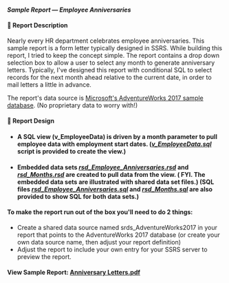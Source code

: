 #### <em>Sample Report — Employee Anniversaries</em>
#### 👋 Report Description

Nearly every HR department celebrates employee anniversaries. This sample report is a form letter typically designed in SSRS. While building this report, I tried to keep the concept simple. The report contains a drop down selection box to allow a user to select any month to generate anniversary letters. Typically, I've designed this report with conditional SQL to select records for the next month ahead relative to the current date, in order to mail letters a little in advance.

The report's data source is <a href="https://github.com/Microsoft/sql-server-samples/releases/tag/adventureworks">Microsoft's AdventureWorks 2017 sample database</a>. (No proprietary data to worry with!)
#### 👋 Report Design
- #### A SQL view (v_EmployeeData) is driven by a month parameter to pull employee data with employment start dates. (<a href="/EmployeeAnniversaries/v_EmployeeData.sql"><em>v_EmployeeData.sql</em></a> script is provided to create the view.)
 - #### Embedded data sets <a href="/EmployeeAnniversaries/rsd_Employee_Anniversaries.rsd"><em>rsd_Employee_Anniversaries.rsd</em></a> and <a href="/EmployeeAnniversaries/rsd_Months.rsd"><em>rsd_Months.rsd</em></a> are created to pull data from the view. ( FYI. The embedded data sets are illustrated with shared data set files.) (SQL files <a href="rsd_EmployeeAnniversaries.sql"><em>rsd_Employee_Anniversaries.sql</em></a> and <a href="rsd_Months.sql"><em>rsd_Months.sql</em></a> are also provided to show SQL for both data sets.)
#### To make the report run out of the box you'll need to do 2 things: 
   - Create a shared data source named srds_AdventureWorks2017 in your report that points to the AdventureWorks 2017 database (or create your own data source name, then adjust your report definition) 
   - Adjust the report to include your own entry for your SSRS server to preview the report. 

<!--#### <a href="/EmployeeAnniversaries/AnniversaryLetterReportDesign.png">View the Report Design</a>-->

#### View Sample Report: <a href="/EmployeeAnniversaries/Anniversary%20Letters.pdf" height=750 width=550/>Anniversary Letters.pdf</a>
